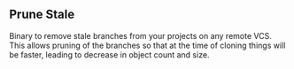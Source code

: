 ## Prune Stale

Binary to remove stale branches from your projects on any remote VCS. This
allows pruning of the branches so that at the time of cloning things will be faster, 
leading to decrease in object count and size.
